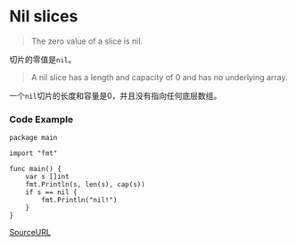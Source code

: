 # Nil slices

> The zero value of a slice is nil.

切片的零值是`nil`。

> A nil slice has a length and capacity of 0 and has no underlying array.

一个`nil`切片的长度和容量是0，并且没有指向任何底层数组。

### Code Example

```
package main

import "fmt"

func main() {
	var s []int
	fmt.Println(s, len(s), cap(s))
	if s == nil {
		fmt.Println("nil!")
	}
}
```

[SourceURL](https://tour.golang.org/moretypes/12)
